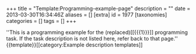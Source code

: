 +++
title = "Template:Programming-example-page"
description = ""
date = 2013-03-30T16:34:46Z
aliases = []
[extra]
id = 1977
[taxonomies]
categories = []
tags = []
+++

''This is a programming example for the <noinclude>(replaced)</noinclude><includeonly>[[{{{1}}}]]</includeonly> programming task.  If the task description is not listed here, refer back to that page.''
<noinclude>{{template}}[[category:Example description templates]]</noinclude>
